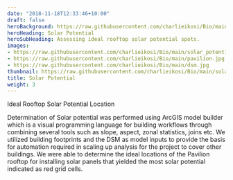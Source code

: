 ```yaml
---
date: "2018-11-18T12:33:46+10:00"
draft: false
heroBackground: https://raw.githubusercontent.com/charlieikosi/Bio/main/dsm.jpg
heroHeading: Solar Potential
heroSubHeading: Assessing ideal rooftop solar potential spots.
images:
- https://raw.githubusercontent.com/charlieikosi/Bio/main/solar_potential.jpg
- https://raw.githubusercontent.com/charlieikosi/Bio/main/pavilion.jpg
- https://raw.githubusercontent.com/charlieikosi/Bio/main/dsm.jpg
thumbnail: https://raw.githubusercontent.com/charlieikosi/Bio/main/solar_potential.jpg
title: Solar Potential
weight: 3
---
```


Ideal Rooftop Solar Potential Location

Determination of Solar potential was performed using ArcGIS model builder which is a visual programming language for building workflows through combining several tools such as slope, aspect, zonal statistics, joins etc. We utilized building footprints and the DSM as model inputs to provide the basis for automation required in scaling up analysis for the project to cover other buildings. We were able to determine the ideal locations of the Pavilion rooftop for installing solar panels that yielded the most solar potential indicated as red grid cells.
